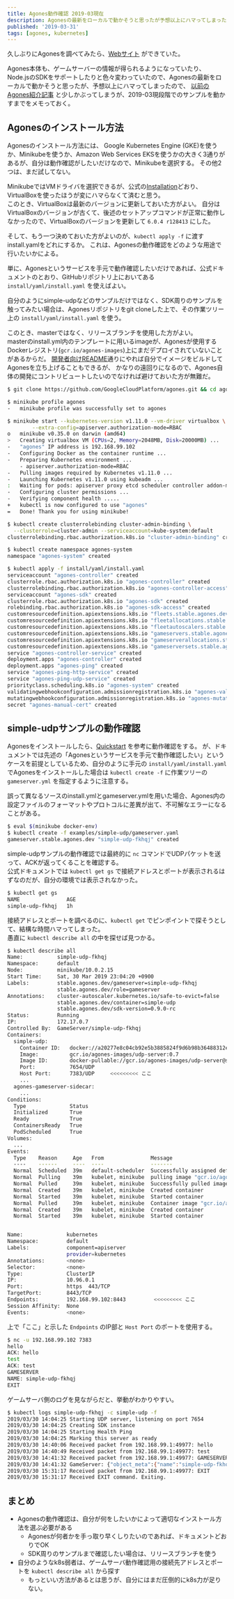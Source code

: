 ```yaml
---
title: Agones動作確認 2019-03現在
description: Agonesの最新をローカルで動かそうと思ったが予想以上にハマってしまったので、2019-03現段階でのサンプルを動かすまでをメモっておく。
published: '2019-03-31'
tags: [agones, kubernetes]
---
```


久しぶりにAgonesを調べてみたら、[Webサイト](https://agones.dev/site/) ができていた。

Agones本体も、ゲームサーバーの情報が得られるようになっていたり、Node.jsのSDKをサポートしたりと色々変わっていたので、Agonesの最新をローカルで動かそうと思ったが、予想以上にハマってしまったので、
[以前のAgones紹介記事](../agones-introduction) と少しかぶってしまうが、2019-03現段階でのサンプルを動かすまでをメモっておく。

## Agonesのインストール方法

Agonesのインストール方法には、 Google Kubernetes Engine (GKE)を使うか、Minikubeを使うか、Amazon Web Services EKSを使うかの大きく3通りがあるが、自分は動作確認がしたいだけなので、Minikubeを選択する。
その他2つは、まだ試してない。

MinikubeではVMドライバを選択できるが、公式の[Installation](https://agones.dev/site/docs/installation/#setting-up-a-minikube-cluster)どおり、VirtualBoxを使ったほうが変にハマらなくて済むと思う。   
このとき、VirtualBoxは最新のバージョンに更新しておいた方がよい。
自分はVirtualBoxのバージョンが古くて、後述のセットアップコマンドが正常に動作しなかったので、VirtualBoxのバージョンを更新して `6.0.4 r128413` にした。

そして、もう一つ決めておいた方がよいのが、`kubectl apply -f` に渡すinstall.yamlをどれにするか。
これは、Agonesの動作確認をどのような用途で行いたいかによる。

単に、Agonesというサービスを手元で動作確認したいだけであれば、公式ドキュメントのとおり、GitHubリポジトリ上においてある `install/yaml/install.yaml` を使えばよい。

自分のようにsimple-udpなどのサンプルだけではなく、SDK周りのサンプルを触ってみたい場合は、Agonesリポジトリをgit cloneした上で、その作業ツリー上の `install/yaml/install.yaml` を使う。

このとき、masterではなく、リリースブランチを使用した方がよい。   
masterのinstall.yml内のテンプレートに用いるimageが、Agonesが使用するDockerレジストリ(`gcr.io/agones-images`)上にまだデプロイされていないことがあるからだ。
[開発者向けREADME](https://github.com/GoogleCloudPlatform/agones/blob/master/build/README.md)通りにやれば自分でイメージをビルドしてAgonesを立ち上げることもできるが、
かなりの遠回りになるので、Agones自体の開発にコントリビュートしたいのでなければ避けておいた方が無難だ。


```bash
$ git clone https://github.com/GoogleCloudPlatform/agones.git && cd agones && git checkout release-0.9.0-rc

$ minikube profile agones
-   minikube profile was successfully set to agones

$ minikube start --kubernetes-version v1.11.0 --vm-driver virtualbox \
		--extra-config=apiserver.authorization-mode=RBAC
o   minikube v0.35.0 on darwin (amd64)
>   Creating virtualbox VM (CPUs=2, Memory=2048MB, Disk=20000MB) ...
-   "agones" IP address is 192.168.99.102
-   Configuring Docker as the container runtime ...
-   Preparing Kubernetes environment ...
    - apiserver.authorization-mode=RBAC
-   Pulling images required by Kubernetes v1.11.0 ...
-   Launching Kubernetes v1.11.0 using kubeadm ...
:   Waiting for pods: apiserver proxy etcd scheduler controller addon-manager dns
-   Configuring cluster permissions ...
-   Verifying component health .....
+   kubectl is now configured to use "agones"
=   Done! Thank you for using minikube!

$ kubectl create clusterrolebinding cluster-admin-binding \
  --clusterrole=cluster-admin --serviceaccount=kube-system:default
clusterrolebinding.rbac.authorization.k8s.io "cluster-admin-binding" created

$ kubectl create namespace agones-system
namespace "agones-system" created

$ kubectl apply -f install/yaml/install.yaml
serviceaccount "agones-controller" created
clusterrole.rbac.authorization.k8s.io "agones-controller" created
clusterrolebinding.rbac.authorization.k8s.io "agones-controller-access" created
serviceaccount "agones-sdk" created
clusterrole.rbac.authorization.k8s.io "agones-sdk" created
rolebinding.rbac.authorization.k8s.io "agones-sdk-access" created
customresourcedefinition.apiextensions.k8s.io "fleets.stable.agones.dev" created
customresourcedefinition.apiextensions.k8s.io "fleetallocations.stable.agones.dev" created
customresourcedefinition.apiextensions.k8s.io "fleetautoscalers.stable.agones.dev" created
customresourcedefinition.apiextensions.k8s.io "gameservers.stable.agones.dev" created
customresourcedefinition.apiextensions.k8s.io "gameserverallocations.stable.agones.dev" created
customresourcedefinition.apiextensions.k8s.io "gameserversets.stable.agones.dev" created
service "agones-controller-service" created
deployment.apps "agones-controller" created
deployment.apps "agones-ping" created
service "agones-ping-http-service" created
service "agones-ping-udp-service" created
priorityclass.scheduling.k8s.io "agones-system" created
validatingwebhookconfiguration.admissionregistration.k8s.io "agones-validation-webhook" created
mutatingwebhookconfiguration.admissionregistration.k8s.io "agones-mutation-webhook" created
secret "agones-manual-cert" created
```

## simple-udpサンプルの動作確認

Agonesをインストールしたら、[Quickstart](https://agones.dev/site/docs/getting-started/create-gameserver/) を参考に動作確認をする。
が、ドキュメントでは先述の「Agonesというサービスを手元で動作確認したい」というケースを前提としているため、自分のように手元の `install/yaml/install.yaml` でAgonesをインストールした場合は `kubectl create -f` に作業ツリーの `gameserver.yml` を指定するように注意する。

誤って異なるソースのinstall.ymlとgameserver.ymlを用いた場合、Agones内の設定ファイルのフォーマットやプロトコルに差異が出て、不可解なエラーになることがある。

```bash
$ eval $(minikube docker-env)
$ kubectl create -f examples/simple-udp/gameserver.yaml
gameserver.stable.agones.dev "simple-udp-fkhqj" created
```

simple-udpサンプルの動作確認では最終的に `nc` コマンドでUDPパケットを送って、ACKが返ってくることを確認する。   
公式ドキュメントでは `kubectl get gs` で接続アドレスとポートが表示されるはずなのだが、自分の環境では表示されなかった。

```bash
$ kubectl get gs
NAME               AGE
simple-udp-fkhqj   1h
```

接続アドレスとポートを調べるのに、`kubectl get` でピンポイントで探そうとして、結構な時間ハマってしまった。   
愚直に `kubectl describe all` の中を探せば見つかる。

```bash
$ kubectl describe all
Name:           simple-udp-fkhqj
Namespace:      default
Node:           minikube/10.0.2.15
Start Time:     Sat, 30 Mar 2019 23:04:20 +0900
Labels:         stable.agones.dev/gameserver=simple-udp-fkhqj
                stable.agones.dev/role=gameserver
Annotations:    cluster-autoscaler.kubernetes.io/safe-to-evict=false
                stable.agones.dev/container=simple-udp
                stable.agones.dev/sdk-version=0.9.0-rc
Status:         Running
IP:             172.17.0.7
Controlled By:  GameServer/simple-udp-fkhqj
Containers:
  simple-udp:
    Container ID:   docker://a20277e8c04cb92e5b3885824f9d6b98b36488312e92ed5bf664cb4bd3653917
    Image:          gcr.io/agones-images/udp-server:0.7
    Image ID:       docker-pullable://gcr.io/agones-images/udp-server@sha256:324f398fcee52edd0dee847496b350f3717e69536a1d70ae6a22b6fd8aab8bf0
    Port:           7654/UDP
    Host Port:      7383/UDP     <<<<<<<<< ここ
    ...
  agones-gameserver-sidecar:
    ...
Conditions:
  Type              Status
  Initialized       True 
  Ready             True 
  ContainersReady   True 
  PodScheduled      True 
Volumes:
  ...
Events:
  Type    Reason     Age   From               Message
  ----    ------     ----  ----               -------
  Normal  Scheduled  39m   default-scheduler  Successfully assigned default/simple-udp-fkhqj to minikube
  Normal  Pulling    39m   kubelet, minikube  pulling image "gcr.io/agones-images/udp-server:0.7"
  Normal  Pulled     39m   kubelet, minikube  Successfully pulled image "gcr.io/agones-images/udp-server:0.7"
  Normal  Created    39m   kubelet, minikube  Created container
  Normal  Started    39m   kubelet, minikube  Started container
  Normal  Pulled     39m   kubelet, minikube  Container image "gcr.io/agones-images/agones-sdk:0.9.0-rc" already present on machine
  Normal  Created    39m   kubelet, minikube  Created container
  Normal  Started    39m   kubelet, minikube  Started container


Name:              kubernetes
Namespace:         default
Labels:            component=apiserver
                   provider=kubernetes
Annotations:       <none>
Selector:          <none>
Type:              ClusterIP
IP:                10.96.0.1
Port:              https  443/TCP
TargetPort:        8443/TCP
Endpoints:         192.168.99.102:8443         <<<<<<<<< ここ
Session Affinity:  None
Events:            <none>
```

上で「ここ」と示した `Endpoints` のIP部と `Host Port` のポートを使用する。

```bash
$ nc -u 192.168.99.102 7383
hello
ACK: hello
test
ACK: test
GAMESERVER
NAME: simple-udp-fkhqj
EXIT
```


ゲームサーバ側のログを見ながらだと、挙動がわかりやすい。



```bash
$ kubectl logs simple-udp-fkhqj -c simple-udp -f
2019/03/30 14:04:25 Starting UDP server, listening on port 7654
2019/03/30 14:04:25 Creating SDK instance
2019/03/30 14:04:25 Starting Health Ping
2019/03/30 14:04:25 Marking this server as ready
2019/03/30 14:40:06 Received packet from 192.168.99.1:49977: hello
2019/03/30 14:40:49 Received packet from 192.168.99.1:49977: test
2019/03/30 14:41:32 Received packet from 192.168.99.1:49977: GAMESERVER
2019/03/30 14:41:32 GameServer: {"object_meta":{"name":"simple-udp-fkhqj","namespace":"default","uid":"b70af2f8-52f4-11e9-adb9-080027031e5a","resource_version":"4697","generation":1,"creation_timestamp":1553954660,"annotations":{"stable.agones.dev/sdk-version":"0.9.0-rc"},"labels":{"stable.agones.dev/sdk-timestamp":"1553956874"}},"spec":{"health":{"PeriodSeconds":5,"FailureThreshold":3,"InitialDelaySeconds":5}},"status":{"state":"Ready","address":"10.0.2.15","ports":[{"name":"default","port":7383}]}}
2019/03/30 15:31:17 Received packet from 192.168.99.1:49977: EXIT
2019/03/30 15:31:17 Received EXIT command. Exiting.
```

## まとめ

- Agonesの動作確認は、自分が何をしたいかによって適切なインストール方法を選ぶ必要がある
    - Agonesが何者かを手っ取り早くしりたいのであれば、ドキュメントどおりでOK
    - SDK周りのサンプルまで確認したい場合は、リリースブランチを使う
- 自分のようなk8s弱者は、ゲームサーバ動作確認用の接続先アドレスとポートを `kubectl describe all` から探す
    - もっといい方法があるとは思うが、自分にはまだ圧倒的にk8s力が足りない。
